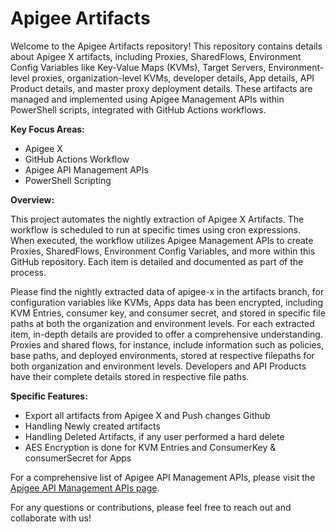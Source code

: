 # Apigee Artifacts

Welcome to the Apigee Artifacts repository! This repository contains details about Apigee X artifacts, including Proxies, SharedFlows, Environment Config Variables like Key-Value Maps (KVMs), Target Servers, Environment-level proxies, organization-level KVMs, developer details, App details, API Product details, and master proxy deployment details. These artifacts are managed and implemented using Apigee Management APIs within PowerShell scripts, integrated with GitHub Actions workflows.

**Key Focus Areas:**
- Apigee X
- GitHub Actions Workflow
- Apigee API Management APIs
- PowerShell Scripting

**Overview:**

This project automates the nightly extraction of Apigee X Artifacts. The workflow is scheduled to run at specific times using cron expressions. When executed, the workflow utilizes Apigee Management APIs to create Proxies, SharedFlows, Environment Config Variables, and more within this GitHub repository. Each item is detailed and documented as part of the process.

Please find the nightly extracted data of apigee-x in the artifacts branch, for configuration variables like KVMs, Apps data has been encrypted, including KVM Entries, consumer key, and consumer secret, and stored in specific file paths at both the organization and environment levels. For each extracted item, in-depth details are provided to offer a comprehensive understanding. Proxies and shared flows, for instance, include information such as policies, base paths, and deployed environments, stored at respective filepaths for both organization and environment levels. Developers and API Products have their complete details stored in respective file paths.

**Specific Features:**
* Export all artifacts from Apigee X and Push changes Github
* Handling Newly created artifacts
* Handling Deleted Artifacts, if any user performed a hard delete
* AES Encryption is done for KVM Entries and ConsumerKey & consumerSecret for Apps


For a comprehensive list of Apigee API Management APIs, please visit the [Apigee API Management APIs page](https://cloud.google.com/apigee/docs/reference/apis/apigee/rest).

For any questions or contributions, please feel free to reach out and collaborate with us!
